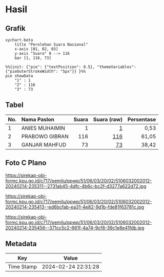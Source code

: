 # Hasil

## Grafik

```mermaid
xychart-beta
    title "Perolehan Suara Nasional"
    x-axis [01, 02, 03]
    y-axis "Suara" 0 --> 116
    bar [1, 116, 73]
```

```mermaid
%%{init: {"pie": {"textPosition": 0.5}, "themeVariables": {"pieOuterStrokeWidth": "5px"}} }%%
pie showData
    "1" : 1
    "2" : 116
    "3" : 73
```

## Tabel

| No. | Nama Paslon    | Suara | Suara (raw) | Persentase |
|:--- |:-------------- | -----:| -----------:| ----------:|
| 1   | ANIES MUHAIMIN | 1     | [1][p-1]    | 0,53       |
| 2   | PRABOWO GIBRAN | 116   | [116][p-2]  | 61,05      |
| 3   | GANJAR MAHFUD  | 73    | [73][p-3]   | 38,42      |


[p-1]: https://github.com/gigit-pemilu/pemilu-2024/blob/main/pilpres/hitung-suara/sub/51-bali/sub/06-bangli/sub/03-tembuku/sub/2002-tembuku/sub/012-tps/sub/paslon-1.txt
[p-2]: https://github.com/gigit-pemilu/pemilu-2024/blob/main/pilpres/hitung-suara/sub/51-bali/sub/06-bangli/sub/03-tembuku/sub/2002-tembuku/sub/012-tps/sub/paslon-2.txt
[p-3]: https://github.com/gigit-pemilu/pemilu-2024/blob/main/pilpres/hitung-suara/sub/51-bali/sub/06-bangli/sub/03-tembuku/sub/2002-tembuku/sub/012-tps/sub/paslon-3.txt

## Foto C Plano

https://sirekap-obj-formc.kpu.go.id/c717/pemilu/ppwp/51/06/03/20/02/5106032002012-20240214-235311--2731ab45-4dfc-4b6c-bc2f-d3277a622d72.jpg

https://sirekap-obj-formc.kpu.go.id/c717/pemilu/ppwp/51/06/03/20/02/5106032002012-20240214-235413--ed6bcfab-ea31-4e82-9d1b-fde81f63781c.jpg

https://sirekap-obj-formc.kpu.go.id/c717/pemilu/ppwp/51/06/03/20/02/5106032002012-20240214-235456--371cc5c2-661f-4a74-9cf8-39c1e8e41fdb.jpg


## Metadata

| Key        | Value               |
| ---------- | ------------------- |
| Time Stamp | 2024-02-24 22:31:28 |



